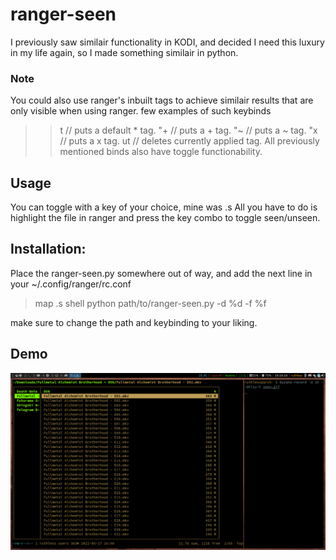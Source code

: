 
# ranger-seen

I previously saw similair functionality in KODI, 
and decided I need this luxury in my life again, 
so I made something similair in python.


### Note 
You could also use ranger's inbuilt tags to 
achieve similair results that are only visible 
when using ranger. few examples of such keybinds

>> t         // puts a default * tag.
>> "+        // puts a + tag.
>> "~        // puts a ~ tag.
>> "x        // puts a x tag.
>> ut        // deletes currently applied tag. All previously mentioned binds also have toggle functionability.

## Usage

You can toggle with a key of your choice, mine was .s
All you have to do is highlight the file in ranger
and press the key combo to toggle seen/unseen.

## Installation:

Place the ranger-seen.py somewhere out of way,
and add the next line in your ~/.config/ranger/rc.conf

> map .s shell python path/to/ranger-seen.py -d %d -f %f

make sure to change the path and keybinding to your liking.

## Demo

![](demo.gif)

